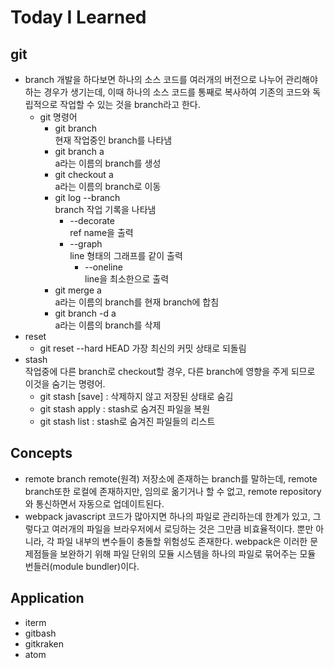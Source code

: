 # Today I Learned
## git
  - branch
    개발을 하다보면 하나의 소스 코드를 여러개의 버전으로 나누어 관리해야 하는 경우가 생기는데,
    이때 하나의 소스 코드를 통째로 복사하여 기존의 코드와 독립적으로 작업할 수 있는 것을 branch라고 한다.
    - git 명령어
      - git branch  
        현재 작업중인 branch를 나타냄
      - git branch a  
        a라는 이름의 branch를 생성
      - git checkout a  
        a라는 이름의 branch로 이동
      - git log --branch  
        branch 작업 기록을 나타냄
        - --decorate  
          ref name을 출력
        - --graph  
          line 형태의 그래프를 같이 출력
          - --oneline  
            line을 최소한으로 출력
      - git merge a  
        a라는 이름의 branch를 현재 branch에 합침
      - git branch -d a  
        a라는 이름의 branch를 삭제
  - reset
      - git reset --hard HEAD
        가장 최신의 커밋 상태로 되돌림
  - stash  
    작업중에 다른 branch로 checkout할 경우, 다른 branch에 영향을 주게 되므로 이것을 숨기는 명령어.
    - git stash [save] : 삭제하지 않고 저장된 상태로 숨김
    - git stash apply : stash로 숨겨진 파일을 복원
    - git stash list : stash로 숨겨진 파일들의 리스트

## Concepts
- remote branch
  remote(원격) 저장소에 존재하는 branch를 말하는데,
  remote branch또한 로컬에 존재하지만, 임의로 옮기거나 할 수 없고,
  remote repository와 통신하면서 자동으로 업데이트된다.
- webpack
  javascript 코드가 많아지면 하나의 파일로 관리하는데 한계가 있고,
  그렇다고 여러개의 파일을 브라우저에서 로딩하는 것은 그만큼 비효율적이다.
  뿐만 아니라, 각 파일 내부의 변수들이 충돌할 위험성도 존재한다.
  webpack은 이러한 문제점들을 보완하기 위해 파일 단위의 모듈 시스템을 하나의 파일로 묶어주는 모듈 번들러(module bundler)이다.

## Application
- iterm  
- gitbash
- gitkraken
- atom
